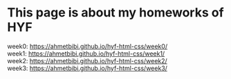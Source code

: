 # This page is about my homeworks of HYF
week0: <a>https://ahmetbibi.github.io/hyf-html-css/week0/</a> <br>
week1: <a>https://ahmetbibi.github.io/hyf-html-css/week1/</a> <br>
week2: <a>https://ahmetbibi.github.io/hyf-html-css/week2/</a> <br>
week3: <a>https://ahmetbibi.github.io/hyf-html-css/week3/</a>
